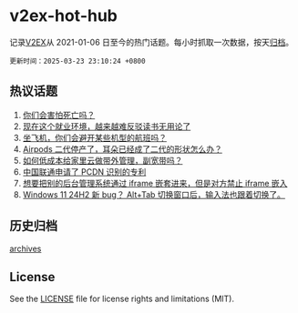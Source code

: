 # v2ex-hot-hub

 记录[V2EX](https://www.v2ex.com/)从 2021-01-06 日至今的热门话题。每小时抓取一次数据，按天[归档](archives)。

`更新时间：2025-03-23 23:10:24 +0800`

## 热议话题

1. [你们会害怕死亡吗？](https://www.v2ex.com/t/1120423)
1. [现在这个就业环境，越来越难反驳读书无用论了](https://www.v2ex.com/t/1120459)
1. [坐飞机，你们会避开某些机型的航班吗？](https://www.v2ex.com/t/1120396)
1. [Airpods 二代停产了，耳朵已经成了二代的形状怎么办？](https://www.v2ex.com/t/1120395)
1. [如何低成本给家里云做带外管理，副宽带吗？](https://www.v2ex.com/t/1120424)
1. [中国联通申请了 PCDN 识别的专利](https://www.v2ex.com/t/1120381)
1. [想要把别的后台管理系统通过 iframe 嵌套进来，但是对方禁止 iframe 嵌入](https://www.v2ex.com/t/1120408)
1. [Windows 11 24H2 新 bug？ Alt+Tab 切换窗口后，输入法也跟着切换了。](https://www.v2ex.com/t/1120452)

## 历史归档

[archives](archives)

## License

See the [LICENSE](LICENSE) file for license rights and limitations (MIT).
